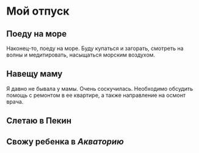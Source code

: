 # Мой отпуск

## Поеду на море
Наконец-то, поеду на море. Буду купаться и загорать, смотреть на волны и медитировать, насыщаться морским воздухом.

## Навещу маму

Я давно не бывала у мамы. Очень соскучилась. Необходимо обсудить помощь с ремонтом в ее квартире, а также направление на осмонт врача.

## Слетаю в Пекин

## Свожу ребенка в *Акваторию*